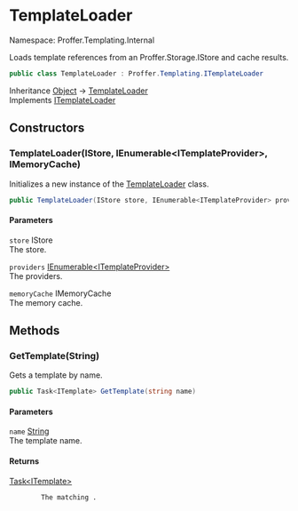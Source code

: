 # TemplateLoader

Namespace: Proffer.Templating.Internal

Loads template references from an Proffer.Storage.IStore and cache results.

```csharp
public class TemplateLoader : Proffer.Templating.ITemplateLoader
```

Inheritance [Object](https://docs.microsoft.com/en-us/dotnet/api/system.object) → [TemplateLoader](./proffer.templating.internal.templateloader)<br>
Implements [ITemplateLoader](./proffer.templating.itemplateloader)

## Constructors

### **TemplateLoader(IStore, IEnumerable&lt;ITemplateProvider&gt;, IMemoryCache)**

Initializes a new instance of the [TemplateLoader](./proffer.templating.internal.templateloader) class.

```csharp
public TemplateLoader(IStore store, IEnumerable<ITemplateProvider> providers, IMemoryCache memoryCache)
```

#### Parameters

`store` IStore<br>
The store.

`providers` [IEnumerable&lt;ITemplateProvider&gt;](https://docs.microsoft.com/en-us/dotnet/api/system.collections.generic.ienumerable-1)<br>
The providers.

`memoryCache` IMemoryCache<br>
The memory cache.

## Methods

### **GetTemplate(String)**

Gets a template by name.

```csharp
public Task<ITemplate> GetTemplate(string name)
```

#### Parameters

`name` [String](https://docs.microsoft.com/en-us/dotnet/api/system.string)<br>
The template name.

#### Returns

[Task&lt;ITemplate&gt;](https://docs.microsoft.com/en-us/dotnet/api/system.threading.tasks.task-1)<br>

            The matching .
